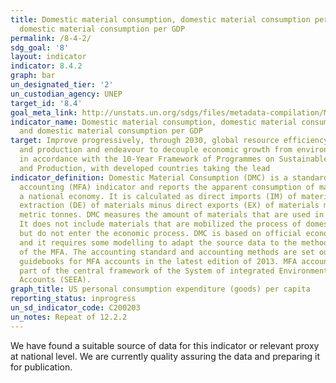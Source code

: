 ```yaml
---
title: Domestic material consumption, domestic material consumption per capita, and
  domestic material consumption per GDP
permalink: /8-4-2/
sdg_goal: '8'
layout: indicator
indicator: 8.4.2
graph: bar
un_designated_tier: '2'
un_custodian_agency: UNEP
target_id: '8.4'
goal_meta_link: http://unstats.un.org/sdgs/files/metadata-compilation/Metadata-Goal-8.pdf
indicator_name: Domestic material consumption, domestic material consumption per capita,
  and domestic material consumption per GDP
target: Improve progressively, through 2030, global resource efficiency in consumption
  and production and endeavour to decouple economic growth from environmental degradation,
  in accordance with the 10‑Year Framework of Programmes on Sustainable Consumption
  and Production, with developed countries taking the lead
indicator_definition: Domestic Material Consumption (DMC) is a standard material flow
  accounting (MFA) indicator and reports the apparent consumption of materials in
  a national economy. It is calculated as direct imports (IM) of material plus domestic
  extraction (DE) of materials minus direct exports (EX) of materials measured in
  metric tonnes. DMC measures the amount of materials that are used in economic processes.
  It does not include materials that are mobilized the process of domestic extraction
  but do not enter the economic process. DMC is based on official economic statistics
  and it requires some modelling to adapt the source data to the methodological requirements
  of the MFA. The accounting standard and accounting methods are set out in the EUROSTAT
  guidebooks for MFA accounts in the latest edition of 2013. MFA accounting is also
  part of the central framework of the System of integrated Environmental_ Economic
  Accounts (SEEA).
graph_title: US personal consumption expenditure (goods) per capita
reporting_status: inprogress
un_sd_indicator_code: C200203
un_notes: Repeat of 12.2.2
---
```


We have found a suitable source of data for this indicator or relevant proxy at national level. We are currently quality assuring the data and preparing it for publication.

